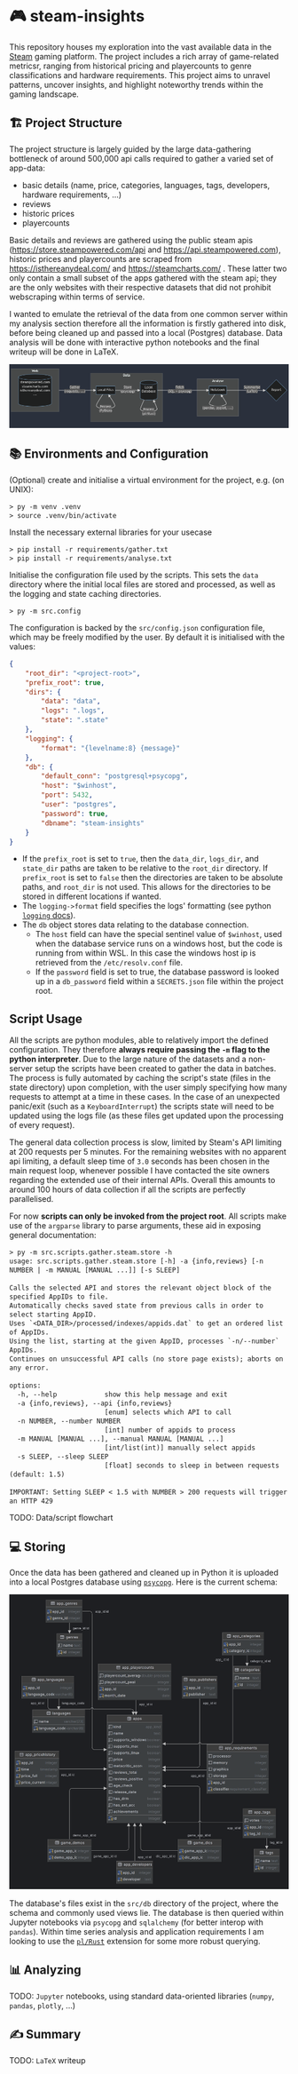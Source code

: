 # 🎮 steam-insights

This repository houses my exploration into the vast available data in the [Steam](https://store.steampowered.com) gaming platform. The project includes a rich array of game-related metricsr, ranging from historical pricing and playercounts to genre classifications and hardware requirements. This project aims to unravel patterns, uncover insights, and highlight noteworthy trends within the gaming landscape. 

## 🏗️ Project Structure

The project structure is largely guided by the large data-gathering bottleneck of around 500,000 api calls required to gather a varied set of app-data:
- basic details (name, price, categories, languages, tags, developers, hardware requirements, ...)
- reviews
- historic prices
- playercounts

Basic details and reviews are gathered using the public steam apis (https://store.steampowered.com/api and https://api.steampowered.com), historic prices and playercounts are scraped from https://isthereanydeal.com/ and https://steamcharts.com/ . These latter two only contain a small subset of the apps gathered with the steam api; they are the only websites with their respective datasets that did not prohibit webscraping within terms of service.

I wanted to emulate the retrieval of the data from one common server within my analysis section therefore all the information is firstly gathered into disk, before being cleaned up and passed into a local (Postgres) database. Data analysis will be done with interactive python notebooks and the final writeup will be done in LaTeX.

![mermaid](assets/mermaid.png)

## 📚 Environments and Configuration

(Optional) create and initialise a virtual environment for the project, e.g. (on UNIX):
```
> py -m venv .venv
> source .venv/bin/activate
```

Install the necessary external libraries for your usecase
```
> pip install -r requirements/gather.txt
> pip install -r requirements/analyse.txt
```

Initialise the configuration file used by the scripts. This sets the `data` directory where the initial local files are stored and processed, as well as the logging and state caching directories.
```
> py -m src.config
```

The configuration is backed by the `src/config.json` configuration file, which may be freely modified by the user. By default it is initialised with the values:
```json
{
    "root_dir": "<project-root>",
    "prefix_root": true,
    "dirs": {
        "data": "data",
        "logs": ".logs",
        "state": ".state"
    },
    "logging": {
        "format": "{levelname:8} {message}"
    },
    "db": {
        "default_conn": "postgresql+psycopg",
        "host": "$winhost",
        "port": 5432,
        "user": "postgres",
        "password": true,
        "dbname": "steam-insights"
    }
}
```
- If the `prefix_root` is set to `true`, then the `data_dir`, `logs_dir`, and `state_dir` paths are taken to be relative to the `root_dir` directory. If `prefix_root` is set to `false` then the directories are taken to be absolute paths, and `root_dir` is not used. This allows for the directories to be stored in different locations if wanted.
- The `logging->format` field specifies the logs' formatting (see python [`logging` docs](https://docs.python.org/3/library/logging.html)).
- The `db` object stores data relating to the database connection.
    - The `host` field can have the special sentinel value of `$winhost`, used when the database service runs on a windows host, but the code is running from within WSL. In this case the windows host ip is retrieved from the `/etc/resolv.conf` file.
    - If the `password` field is set to true, the database password is looked up in a `db_password` field within a `SECRETS.json` file within the project root.

## Script Usage

All the scripts are python modules, able to relatively import the defined configuration. They therefore **always require passing the `-m` flag to the python interpreter**. 
Due to the large nature of the datasets and a non-server setup the scripts have been created to gather the data in batches. The process is fully automated by caching the script's state (files in the state directory) upon completion, with the user simply specifying how many requests to attempt at a time in these cases. In the case of an unexpected panic/exit (such as a `KeyboardInterrupt`) the scripts state will need to be updated using the logs file (as these files get updated upon the processing of every request).

The general data collection process is slow, limited by Steam's API limiting at 200 requests per 5 minutes. For the remaining websites with no apparent api limiting, a default sleep time of `3.0` seconds has been chosen in the main request loop, whenever possible I have contacted the site owners regarding the extended use of their internal APIs. Overall this amounts to around 100 hours of data collection if all the scripts are perfectly parallelised.  

For now **scripts can only be invoked from the project root**. All scripts make use of the `argparse` library to parse arguments, these aid in exposing general documentation:
```
> py -m src.scripts.gather.steam.store -h
usage: src.scripts.gather.steam.store [-h] -a {info,reviews} [-n NUMBER | -m MANUAL [MANUAL ...]] [-s SLEEP]

Calls the selected API and stores the relevant object block of the specified AppIDs to file.
Automatically checks saved state from previous calls in order to select starting AppID.
Uses `<DATA_DIR>/processed/indexes/appids.dat` to get an ordered list of AppIDs.
Using the list, starting at the given AppID, processes `-n/--number` AppIDs.
Continues on unsuccessful API calls (no store page exists); aborts on any error.

options:
  -h, --help            show this help message and exit
  -a {info,reviews}, --api {info,reviews}
                        [enum] selects which API to call
  -n NUMBER, --number NUMBER
                        [int] number of appids to process
  -m MANUAL [MANUAL ...], --manual MANUAL [MANUAL ...]
                        [int/list(int)] manually select appids
  -s SLEEP, --sleep SLEEP
                        [float] seconds to sleep in between requests (default: 1.5)

IMPORTANT: Setting SLEEP < 1.5 with NUMBER > 200 requests will trigger an HTTP 429
```

TODO: Data/script flowchart

## 💻 Storing

Once the data has been gathered and cleaned up in Python it is uploaded into a local Postgres database using [`psycopg`](https://pypi.org/project/psycopg/). Here is the current schema:

![schema](assets/schema.png)

The database's files exist in the `src/db` directory of the project, where the schema and commonly used views lie. The database is then queried within Jupyter notebooks via `psycopg` and `sqlalchemy` (for better interop with `pandas`). Within time series analysis and application requirements I am looking to use the [`pl/Rust`](https://github.com/tcdi/plrust) extension for some more robust querying. 

## 📊 Analyzing

TODO: `Jupyter` notebooks, using standard data-oriented libraries (`numpy`, `pandas`, `plotly`, ...) 

## ✍️ Summary

TODO: `LaTeX` writeup

